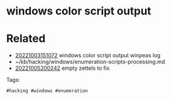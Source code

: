 # windows color script output

# Related

- [20221003151072](/zet/20221003151072/README.md) windows color script output winpeas log
- ~/kb/hacking/windows/enumeration-scripts-processing.md
- [20221005200242](/zet/20221005200242/README.md) empty zettels to fix

Tags:

    #hacking #windows #enumeration 

